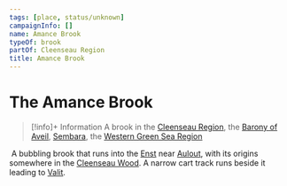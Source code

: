 ```yaml
---
tags: [place, status/unknown]
campaignInfo: []
name: Amance Brook
typeOf: brook
partOf: Cleenseau Region
title: Amance Brook
---
```

# The Amance Brook
>[!info]+ Information
> A brook in the [Cleenseau Region](<./cleenseau-region.md>), the [Barony of Aveil](<../barony-of-aveil.md>), [Sembara](<../../sembara.md>), the [Western Green Sea Region](<../../../../western-green-sea/western-green-sea-region.md>)

 A bubbling brook that runs into the [Enst](<../../../rivers/wistel-enst-watershed/enst.md>) near [Aulout](<./aulout.md>), with its origins somewhere in the [Cleenseau Wood](<./cleenseau-wood.md>). A narrow cart track runs beside it leading to [Valit](<./valit.md>).